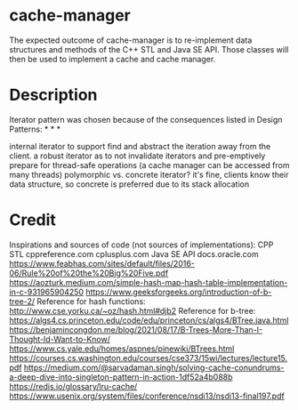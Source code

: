 # cache-manager
The expected outcome of cache-manager is to re-implement data structures and 
methods of the C++ STL and Java SE API. Those classes will then be used to
implement a cache and cache manager.

# Description
Iterator pattern was chosen because of the consequences listed in Design Patterns:
*
*
*

internal iterator to support find and abstract the iteration away from the client.
a robust iterator as to not invalidate iterators and pre-emptively prepare for thread-safe operations
(a cache manager can be accessed from many threads)
polymorphic vs. concrete iterator? it's fine, clients know their data structure, so concrete is preferred due to its stack allocation

# Credit
Inspirations and sources of code (not sources of implementations):
CPP STL
cppreference.com
cplusplus.com
Java SE API
docs.oracle.com
https://www.feabhas.com/sites/default/files/2016-06/Rule%20of%20the%20Big%20Five.pdf
https://aozturk.medium.com/simple-hash-map-hash-table-implementation-in-c-931965904250
https://www.geeksforgeeks.org/introduction-of-b-tree-2/
Reference for hash functions:
http://www.cse.yorku.ca/~oz/hash.html#djb2
Reference for b-tree:
https://algs4.cs.princeton.edu/code/edu/princeton/cs/algs4/BTree.java.html
https://benjamincongdon.me/blog/2021/08/17/B-Trees-More-Than-I-Thought-Id-Want-to-Know/
https://www.cs.yale.edu/homes/aspnes/pinewiki/BTrees.html
https://courses.cs.washington.edu/courses/cse373/15wi/lectures/lecture15.pdf
https://medium.com/@sarvadaman.singh/solving-cache-conundrums-a-deep-dive-into-singleton-pattern-in-action-1df52a4b088b
https://redis.io/glossary/lru-cache/
https://www.usenix.org/system/files/conference/nsdi13/nsdi13-final197.pdf
